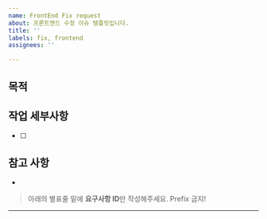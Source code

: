 ```yaml
---
name: FrontEnd Fix request
about: 프론트엔드 수정 이슈 템플릿입니다.
title: ''
labels: fix, frontend
assignees: ''

---
```


## 목적
>

## 작업 세부사항

- [ ]

## 참고 사항

-

> 아래의 별표줄 밑에  **요구사항 ID**만 작성해주세요. Prefix 금지!

********************
